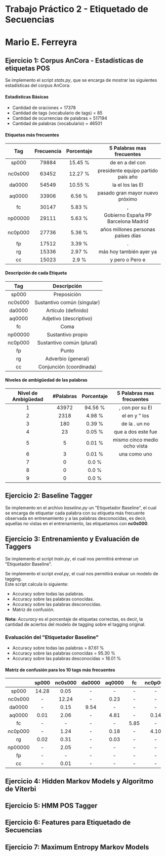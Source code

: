 Trabajo Práctico 2 - Etiquetado de Secuencias
=============================================

Mario E. Ferreyra
=================


Ejercicio 1: Corpus AnCora - Estadísticas de etiquetas POS
----------------------------------------------------------
Se implemento el script *stats.py*, que se encarga de mostrar las siguientes estadísticas del corpus AnCora:


#### Estadísticas Básicas

* Cantidad de oraciones = 17378
* Cantidad de tags (vocabulario de tags) = 85
* Cantidad de ocurrencias de palabras = 517194
* Cantidad de palabras (vocabulario) = 46501


#### Etiquetas más frecuentes

|   Tag    | Frecuencia | Porcentaje |       5 Palabras mas frecuentes       |
|:--------:|:----------:|:----------:|:-------------------------------------:|
|  sp000   |   79884    |   15.45 %  |            de en a del con            |
| nc0s000  |   63452    |   12.27 %  |  presidente equipo partido país año   |
|  da0000  |   54549    |   10.55 %  |           la el los las El            |
|  aq0000  |   33906    |   6.56 %   |    pasado gran mayor nuevo próximo    |
|    fc    |   30147    |   5.83 %   |                   ,                   |
| np00000  |   29111    |   5.63 %   |  Gobierno España PP Barcelona Madrid  |
| nc0p000  |   27736    |   5.36 %   |  años millones personas países días   |
|    fp    |   17512    |   3.39 %   |                   .                   |
|    rg    |   15336    |   2.97 %   |        más hoy también ayer ya        |
|    cc    |   15023    |    2.9 %   |            y pero o Pero e            |




#### Descripción de cada Etiqueta

|   Tag   |         Descripción         |
|:-------:|:---------------------------:|
|  sp000  |         Preposición         |
| nc0s000 | Sustantivo común (singular) |
| da0000  |     Artículo (definido)     |
| aq0000  |   Adjetivo (descriptivo)    |
|   fc    |            Coma             |
| np00000 |      Sustantivo propio      |
| nc0p000 |  Sustantivo común (plural)  |
|   fp    |            Punto            |
|   rg    |     Adverbio (general)      |
|   cc    |   Conjunción (coordinada)   |


#### Niveles de ambigüedad de las palabras

| Nivel de Ambigüedad  | #Palabras | Porcentaje |  5 Palabras mas frecuentes   |
|:--------------------:|:---------:|:----------:|:----------------------------:|
|          1           |   43972   |   94.56 %  |       , con por su El        |
|          2           |   2318    |   4.98 %   |        el en y " los         |
|          3           |    180    |   0.39 %   |        de la . un no         |
|          4           |    23     |   0.05 %   |      que a dos este fue      |
|          5           |     5     |   0.01 %   | mismo cinco medio ocho vista |
|          6           |     3     |   0.01 %   |         una como uno         |
|          7           |     0     |    0.0 %   |                              |
|          8           |     0     |    0.0 %   |                              |
|          9           |     0     |    0.0 %   |                              |


Ejercicio 2: Baseline Tagger
----------------------------
Se implemento en el archivo *baseline.py* un "Etiquetador Baseline", el cual se encarga de etiquetar cada palabra con su etiqueta más frecuente observada en entrenamiento y a las palabras desconocidas, es decir, aquellas no vistas en el entrenamiento, las etiquetamos con **nc0s000**.


Ejercicio 3: Entrenamiento y Evaluación de Taggers
--------------------------------------------------
Se implemento el script *train.py*, el cual nos permitirá entrenar un "Etiquetador Baseline".  

Se implemento el script *eval.py*, el cual nos permitirá evaluar un modelo de tagging.  
Este script calcula lo siguiente:

* Accuracy sobre todas las palabras.
* Accuracy sobre las palabras conocidas.
* Accuracy sobre las palabras desconocidas.
* Matriz de confusión.

__**Nota:**__ *Accuracy* es el porcentaje de etiquetas correctas, es decir, la cantidad de aciertos del modelo de tagging sobre el tagging original.


### Evaluación del "Etiquetador Baseline"
* Accuracy sobre todas las palabras = 87.61 %
* Accuracy sobre las palabras conocidas = 95.30 %
* Accuracy sobre las palabras desconocidas = 18.01 %

#### Matriz de confusión para los 10 tags más frecuentes

|         | sp000   | nc0s000 | da0000 | aq0000 | fc      | nc0p000 | rg      | np00000 | fp    | cc    |
|:-------:|:-------:|:-------:|:------:|:------:|:-------:|:-------:|:-------:|:-------:|:-----:|:-----:|
| sp000   | 14.28   | 0.05    | -      | -      | -       | -       | 0.01    | -       | -     | -     |
| nc0s000 | -       | 12.24   | -      | 0.23   | -       | -       | 0.03    | -       | -     | -     |
| da0000  | -       | 0.15    | 9.54   | -      | -       | -       | -       | -       | -     | -     |
| aq0000  | 0.01    | 2.06    | -      | 4.81   | -       | 0.14    | -       | -       | -     | -     |
| fc      | -       | -       | -      | -      | 5.85    | -       | -       | -       | -     | -     |
| nc0p000 | -       | 1.24    | -      | 0.18   | -       | 4.10    | -       | -       | -     | -     |
| rg      | 0.02    | 0.31    | -      | 0.03   | -       | -       | 3.29    | -       | -     | 0.02  |
| np00000 | -       | 2.05    | -      | -      | -       | -       | -       | 1.52    | -     | -     |
| fp      | -       | -       | -      | -      | -       | -       | -       | -       | 3.55  | -     |
| cc      | -       | 0.01    | -      | -      | -       | -       | 0.05    | -       | -     | 3.34  |


Ejercicio 4: Hidden Markov Models y Algoritmo de Viterbi
--------------------------------------------------------



Ejercicio 5: HMM POS Tagger
---------------------------


Ejercicio 6: Features para Etiquetado de Secuencias
---------------------------------------------------



Ejercicio 7: Maximum Entropy Markov Models
------------------------------------------
